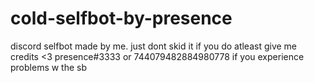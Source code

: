 # cold-selfbot-by-presence
discord selfbot made by me. just dont skid it if you do atleast give me credits &lt;3 presence#3333 or 744079482884980778 if you experience problems w the sb
